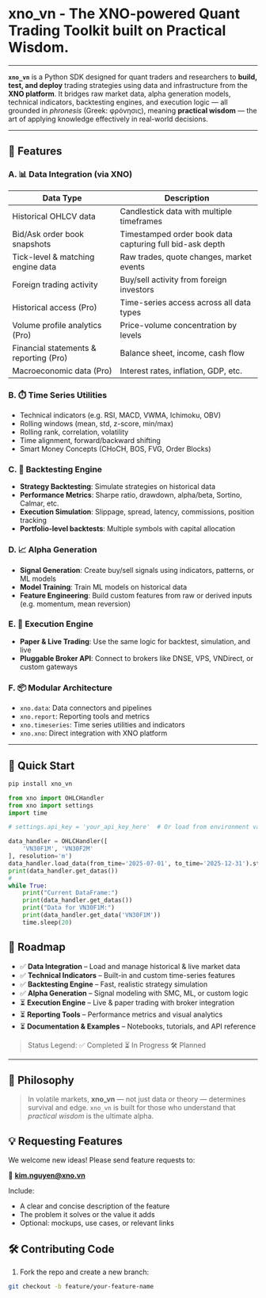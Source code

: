 
# xno_vn - The XNO-powered Quant Trading Toolkit built on Practical Wisdom.

---

**`xno_vn`** is a Python SDK designed for quant traders and researchers to **build, test, and deploy** trading strategies using data and infrastructure from the **XNO platform**. It bridges raw market data, alpha generation models, technical indicators, backtesting engines, and execution logic — all grounded in *phronesis* (Greek: φρόνησις), meaning **practical wisdom** — the art of applying knowledge effectively in real-world decisions.

---

## 🔧 Features

### A. 📊 Data Integration (via XNO)
| Data Type | Description |
|---|---|
| Historical OHLCV data | Candlestick data with multiple timeframes |
| Bid/Ask order book snapshots | Timestamped order book data capturing full bid-ask depth |
| Tick-level & matching engine data | Raw trades, quote changes, market events |
| Foreign trading activity | Buy/sell activity from foreign investors |
| Historical access (Pro) | Time-series access across all data types |
| Volume profile analytics (Pro) | Price-volume concentration by levels |
| Financial statements & reporting (Pro) | Balance sheet, income, cash flow |
| Macroeconomic data (Pro) | Interest rates, inflation, GDP, etc. |

### B. ⏱️ Time Series Utilities
- Technical indicators (e.g. RSI, MACD, VWMA, Ichimoku, OBV)
- Rolling windows (mean, std, z-score, min/max)
- Rolling rank, correlation, volatility
- Time alignment, forward/backward shifting
- Smart Money Concepts (CHoCH, BOS, FVG, Order Blocks)

### C. 🧪 Backtesting Engine
- **Strategy Backtesting**: Simulate strategies on historical data
- **Performance Metrics**: Sharpe ratio, drawdown, alpha/beta, Sortino, Calmar, etc.
- **Execution Simulation**: Slippage, spread, latency, commissions, position tracking
- **Portfolio-level backtests**: Multiple symbols with capital allocation

### D. 📈 Alpha Generation
- **Signal Generation**: Create buy/sell signals using indicators, patterns, or ML models
- **Model Training**: Train ML models on historical data
- **Feature Engineering**: Build custom features from raw or derived inputs (e.g. momentum, mean reversion)

### E. 🚀 Execution Engine
- **Paper & Live Trading**: Use the same logic for backtest, simulation, and live
- **Pluggable Broker API**: Connect to brokers like DNSE, VPS, VNDirect, or custom gateways

### F. 📦 Modular Architecture
- `xno.data`: Data connectors and pipelines
- `xno.report`: Reporting tools and metrics
- `xno.timeseries`: Time series utilities and indicators
- `xno.xno`: Direct integration with XNO platform

---

## 🧪 Quick Start

```bash
pip install xno_vn
````

```python
from xno import OHLCHandler
from xno import settings
import time

# settings.api_key = 'your_api_key_here'  # Or load from environment variable XNO_API_KEY

data_handler = OHLCHandler([
    'VN30F1M', 'VN30F2M'
], resolution='m')
data_handler.load_data(from_time='2025-07-01', to_time='2025-12-31').stream()
print(data_handler.get_datas())
#
while True:
    print("Current DataFrame:")
    print(data_handler.get_datas())
    print("Data for VN30F1M:")
    print(data_handler.get_data('VN30F1M'))
    time.sleep(20)
```

## 📌 Roadmap

  - ✅ **Data Integration** – Load and manage historical & live market data
  - ✅ **Technical Indicators** – Built-in and custom time-series features
  - ✅ **Backtesting Engine** – Fast, realistic strategy simulation
  - ✅ **Alpha Generation** – Signal modeling with SMC, ML, or custom logic
  - ⏳ **Execution Engine** – Live & paper trading with broker integration
  - ⏳ **Reporting Tools** – Performance metrics and visual analytics
  - ⏳ **Documentation & Examples** – Notebooks, tutorials, and API reference

> Status Legend: 
> ✅ Completed ⏳ In Progress 🛠️ Planned

-----

## 🧠 Philosophy

> In volatile markets, **xno_vn** — not just data or theory — determines survival and edge.
> `xno_vn` is built for those who understand that *practical wisdom* is the ultimate alpha.

## 💡 Requesting Features

We welcome new ideas! Please send feature requests to:

📧 **kim.nguyen@xno.vn**

Include:
- A clear and concise description of the feature
- The problem it solves or the value it adds
- Optional: mockups, use cases, or relevant links

## 🛠️ Contributing Code

1. Fork the repo and create a new branch:
```bash
git checkout -b feature/your-feature-name
```